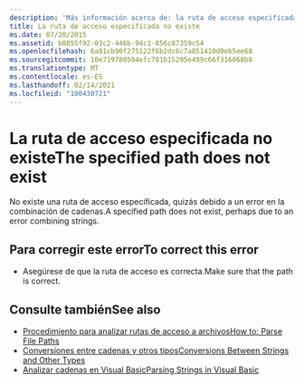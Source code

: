 ```yaml
---
description: 'Más información acerca de: la ruta de acceso especificada no existe'
title: La ruta de acceso especificada no existe
ms.date: 07/20/2015
ms.assetid: b0855f92-03c2-446b-94c1-856c87359c54
ms.openlocfilehash: 6a81cb90f275122f6b2dc6c7a851410d0eb5ee68
ms.sourcegitcommit: 10e719780594efc781b15295e499c66f316068b8
ms.translationtype: MT
ms.contentlocale: es-ES
ms.lasthandoff: 02/14/2021
ms.locfileid: "100430721"
---
```

# <a name="the-specified-path-does-not-exist"></a><span data-ttu-id="c2edb-103">La ruta de acceso especificada no existe</span><span class="sxs-lookup"><span data-stu-id="c2edb-103">The specified path does not exist</span></span>

<span data-ttu-id="c2edb-104">No existe una ruta de acceso especificada, quizás debido a un error en la combinación de cadenas.</span><span class="sxs-lookup"><span data-stu-id="c2edb-104">A specified path does not exist, perhaps due to an error combining strings.</span></span>  
  
## <a name="to-correct-this-error"></a><span data-ttu-id="c2edb-105">Para corregir este error</span><span class="sxs-lookup"><span data-stu-id="c2edb-105">To correct this error</span></span>  
  
- <span data-ttu-id="c2edb-106">Asegúrese de que la ruta de acceso es correcta.</span><span class="sxs-lookup"><span data-stu-id="c2edb-106">Make sure that the path is correct.</span></span>  
  
## <a name="see-also"></a><span data-ttu-id="c2edb-107">Consulte también</span><span class="sxs-lookup"><span data-stu-id="c2edb-107">See also</span></span>

- [<span data-ttu-id="c2edb-108">Procedimiento para analizar rutas de acceso a archivos</span><span class="sxs-lookup"><span data-stu-id="c2edb-108">How to: Parse File Paths</span></span>](../developing-apps/programming/drives-directories-files/how-to-parse-file-paths.md)
- [<span data-ttu-id="c2edb-109">Conversiones entre cadenas y otros tipos</span><span class="sxs-lookup"><span data-stu-id="c2edb-109">Conversions Between Strings and Other Types</span></span>](../programming-guide/language-features/data-types/conversions-between-strings-and-other-types.md)
- <span data-ttu-id="c2edb-110">[Analizar cadenas en Visual Basic](/previous-versions/visualstudio/visual-studio-2010/ms235224(v=vs.100))</span><span class="sxs-lookup"><span data-stu-id="c2edb-110">[Parsing Strings in Visual Basic](/previous-versions/visualstudio/visual-studio-2010/ms235224(v=vs.100))</span></span>
